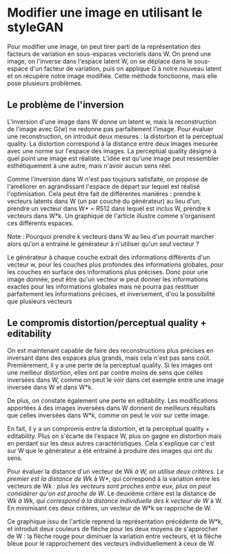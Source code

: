# Modifier une image en utilisant le styleGAN

Pour modifier une image, on peut tirer parti de la représentation des facteurs de variation en sous-espaces vectoriels dans W. On prend une image, on l'inverse dans l'espace latent W, on se déplace dans le sous-espace d'un facteur de variation, puis on applique G à notre nouveau latent et on récupère notre image modifiée. Cette méthode fonctionne, mais elle pose plusieurs problèmes.

## Le problème de l'inversion

L'inversion d'une image dans W donne un latent w, mais la reconstruction de l'image avec G(w) ne redonne pas parfaitement l'image. Pour évaluer une reconstruction, on introduit deux mesures : la distortion et la perceptual quality. La distortion correspond à la distance entre deux images mesurée avec une norme sur l'espace des images. La perceptual quality désigne à quel point une image est réaliste.
L'idée est qu'une image peut ressembler esthétiquement à une autre, mais n'avoir aucun sens réel. 

Comme l'inversion dans W n'est pas toujours satisfaite, on propose de l'améliorer en agrandissant l'espace de départ sur lequel est réalisé l'optimisation. Cela peut être fait de différentes manières : prendre k vecteurs latents dans W (un par couche du générateur) au lieu d'un, prendre un vecteur dans 
W* = R512 dans lequel est inclus W, prendre k vecteurs dans W*k. Un graphique de l'article illustre comme s'organisent ces différents espaces.

Note : Pourquoi prendre k vecteurs dans W au lieu d'un pourrait marcher alors qu'on a entrainé le générateur à n'utiliser
qu'un seul vecteur ?

Le générateur à chaque couche extrait des informations différents d'un vecteur w, pour les couches plus profondes
des informations globales, pour les couches en surface des informations plus précises. Donc pour une image donnée,
peut être qu'un vecteur w peut donner les informations exactes pour les informations globales mais ne pourra 
pas restituer parfaitement les informations précises, et inversement, d'où la possibilité que plusieurs vecteurs

## Le compromis distortion/perceptual quality + editability  

On est maintenant capable de faire des reconstructions plus précises en inversant dans des espaces plus grands, mais cela n'est pas sans coût. Premièrement, il y a une perte de la perceptual quality. Si les images ont une meilleur distortion, elles ont par contre moins de sens que celles inversées dans W, comme on peut le voir dans cet exemple entre une image inversée dans W et dans W*k.

De plus, on constate également une perte en editability. Les modifications apportées à des images inversées dans W donnent de meilleurs résultats que celles inversées dans W*k, comme on peut le voir sur cette image.

En fait, il y a un compromis entre la distortion, et la perceptual quality + editability. Plus on s'écarte de l'espace W, plus on gagne en distortion mais en perdant sur les deux autres caractéristiques. Cela s'explique car c'est sur W que le générateur a été entrainé à produire des images qui ont du sens.

Pour évaluer la distance d'un vecteur de W*k à W, on utilise deux critères. Le premier est la distance de W*k à W*, qui 
correspond à la variation entre les vecteurs de W*k : plus les vecteurs sont proches entre eux, plus on peut 
considérer qu'on est proche de W*. Le deuxième critère est la distance de W*k à Wk, qui correspond à la distance
individuelle des k vecteur de W* à W. En minimisant ces deux critères, un vecteur de W*k se rapproche de W.

Ce graphique issu de l'article reprend la représentation précédente de W*k, et introduit deux couleurs de flèche pour les deux moyens de s'approcher de W : la flèche rouge pour diminuer la variation entre vecteurs, et la flèche bleue pour le rapprochement des vecteurs individuellement à ceux de W.





